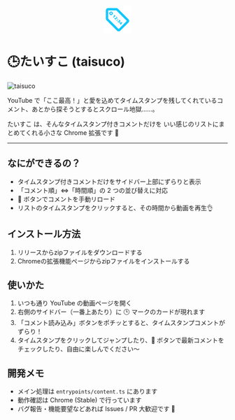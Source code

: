 <div align="center">
  <img src="./public/icon/icon-128.png" alt="taisuco-icon" width="64">
</div>

# 🕒たいすこ (taisuco)

![taisuco](./assets/screenshot.gif)

YouTube で「ここ最高！」と愛を込めてタイムスタンプを残してくれているコメント、あとから探そうとするとスクロール地獄……。

たいすこ は、そんなタイムスタンプ付きコメントだけを いい感じのリストにまとめてくれる小さな Chrome 拡張です 🎉

---

## なにができるの？

* タイムスタンプ付きコメントだけをサイドバー上部にずらりと表示
* 「コメント順」⇔「時間順」の 2 つの並び替えに対応
* 🔄 ボタンでコメントを手動リロード
* リストのタイムスタンプをクリックすると、その時間から動画を再生👌

## インストール方法

1. リリースからzipファイルをダウンロードする
2. Chromeの拡張機能ページからzipファイルをインストールする

## 使いかた

1. いつも通り YouTube の動画ページを開く
2. 右側のサイドバー（一番上あたり）に 🕒 マークのカードが現れます
3. 「コメント読み込み」ボタンをポチッとすると、タイムスタンプコメントがずらり！
4. タイムスタンプをクリックしてジャンプしたり、🔄 ボタンで最新コメントをチェックしたり、自由に楽しんでください〜

## 開発メモ

* メイン処理は `entrypoints/content.ts` にあります
* 動作確認は Chrome (Stable) で行っています
* バグ報告・機能要望などあれば Issues / PR 大歓迎です 🙌
